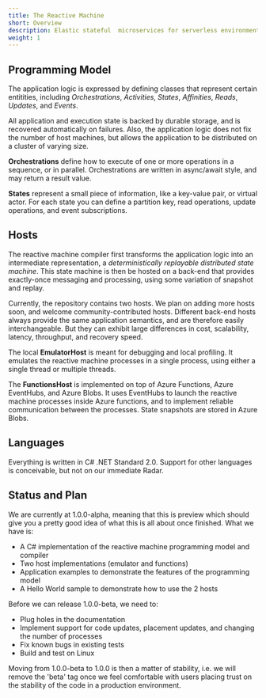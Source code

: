 ```yaml
---
title: The Reactive Machine
short: Overview
description: Elastic stateful  microservices for serverless environments
weight: 1
---
```


## Programming Model

The application logic is expressed by defining classes that represent certain entitities, including *Orchestrations*, *Activities*, *States*, *Affinities*, *Reads*, *Updates*, and *Events*. 

All application and execution state is backed by durable storage, and is recovered automatically on failures. Also, the application logic does not fix the number of host machines, but allows the application to be distributed on a cluster of varying size.

**Orchestrations** define how to execute of one or more operations in a sequence, or in parallel. Orchestrations are written in async/await style, and may return a result value.  

**States** represent a small piece of information, like a key-value pair, or virtual actor. For each state you can define a partition key, read operations, update operations, and event subscriptions.  

## Hosts

The reactive machine compiler first transforms the application logic into an intermediate representation,  a *deterministically replayable distributed state machine*. This state machine is then be hosted on a back-end that provides exactly-once messaging and processing, using some variation of snapshot and replay. 

Currently, the repository contains two hosts. We plan on adding more hosts soon, and welcome community-contributed hosts. Different back-end hosts always provide the same application semantics, and are therefore easily interchangeable. But they can exhibit large differences in cost, scalability, latency, throughput, and recovery speed.

The local **EmulatorHost** is meant for debugging and local profiling. It emulates the reactive machine processes in a single process, using either a single thread or multiple threads.

The **FunctionsHost** is implemented on top of Azure Functions, Azure EventHubs, and Azure Blobs. It uses EventHubs to launch the reactive machine processes inside Azure functions, and to implement reliable communication between the processes. State snapshots are stored in Azure Blobs.

## Languages

Everything is written in C# .NET Standard 2.0. Support for other languages is conceivable, but not on our immediate Radar.

## Status and Plan

We are currently at 1.0.0-alpha, meaning that this is preview which should give you a pretty good idea of what this is all about once finished. What we have is:

- A C# implementation of the reactive machine programming model and compiler
- Two host implementations (emulator and functions)
- Application examples to demonstrate the features of the programming model
- A Hello World sample to demonstrate how to use the 2 hosts

Before we can release 1.0.0-beta, we need to:

- Plug holes in the documentation
- Implement support for code updates, placement updates, and changing the number of processes
- Fix known bugs in existing tests
- Build and test on Linux

Moving from 1.0.0-beta to 1.0.0 is then a matter of stability, i.e. we will remove the 'beta' tag once we feel comfortable with users placing trust on the stability of the code in a production environment.
